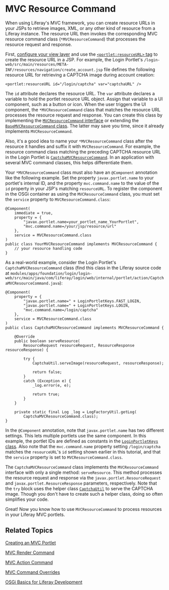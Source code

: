 # MVC Resource Command [](id=mvc-resource-command)

When using Liferay's MVC framework, you can create resource URLs in your JSPs to 
retrieve images, XML, or any other kind of resource from a Liferay instance. The 
resource URL then invokes the corresponding MVC resource command class 
(`*MVCResourceCommand`) that processes the resource request and response. 

First, [configure your view layer](configuring-the-view-layer#configuring-the-view-layer)
and use the [`<portlet:resourceURL>` tag](@platform-ref@/7.0-latest/taglibs/util-taglib/portlet/resourceURL.html)
to create the resource URL in a JSP. For example, the Login Portlet's
`/login-web/src/main/resources/META-INF/resources/navigation/create_account.jsp`
file defines the following resource URL for retrieving a CAPTCHA image during
account creation: 

    <portlet:resourceURL id="/login/captcha" var="captchaURL" />

The `id` attribute declares the resource URL. The `var` attribute declares a
variable to hold the portlet resource URL object. Assign that variable to a UI
component, such as a button or icon. When the user triggers the UI component,
the `*MVCResourceCommand` class that matches the resource URL processes the
resource request and response. You can create this class by implementing the
[`MVCResourceCommand` interface](@platform-ref@/7.1-latest/javadocs/portal-kernel/com/liferay/portal/kernel/portlet/bridges/mvc/MVCResourceCommand.html)
or extending the [`BaseMVCResourceCommand`
class](@platform-ref@/7.1-latest/javadocs/portal-kernel/com/liferay/portal/kernel/portlet/bridges/mvc/BaseMVCResourceCommand.html).
The latter may save you time, since it already implements `MVCResourceCommand`. 

Also, it's a good idea to name your `*MVCResourceCommand` class after the
resource it handles and suffix it with `MVCResourceCommand`. For example, the
resource command class matching the preceding CAPTCHA resource URL in the Login
Portlet is
[`CaptchaMVCResourceCommand`](https://github.com/liferay/liferay-portal/blob/7.1.2-ga3/modules/apps/foundation/login/login-web/src/main/java/com/liferay/login/web/internal/portlet/action/CaptchaMVCResourceCommand.java).
In an application with several MVC command classes, this helps differentiate
them.

Your `*MVCResourceCommand` class must also have an `@Component` annotation like
the following example. Set the property `javax.portlet.name` to your portlet's
internal ID, and the property `mvc.command.name` to the value of the `id`
property in your JSP's matching `resourceURL`. To register the component in the
OSGi container as using the `MVCResourceCommand` class, you must set the
`service` property to `MVCResourceCommand.class`: 

    @Component(
        immediate = true,
        property = {
            "javax.portlet.name=your_portlet_name_YourPortlet",
            "mvc.command.name=/your/jsp/resource/url"
        },
        service = MVCResourceCommand.class
    )
    public class YourMVCResourceCommand implements MVCResourceCommand {
        // your resource handling code
    }

As a real-world example, consider the Login Portlet's
`CaptchaMVCResourceCommand` class (find this class in the Liferay source code at
`modules/apps/foundation/login/login-web/src/main/java/com/liferay/login/web/internal/portlet/action/CaptchaMVCResourceCommand.java`): 

    @Component(
        property = {
            "javax.portlet.name=" + LoginPortletKeys.FAST_LOGIN,
            "javax.portlet.name=" + LoginPortletKeys.LOGIN,
            "mvc.command.name=/login/captcha"
        },
        service = MVCResourceCommand.class
    )
    public class CaptchaMVCResourceCommand implements MVCResourceCommand {

        @Override
        public boolean serveResource(
            ResourceRequest resourceRequest, ResourceResponse resourceResponse) {
            
            try {
                CaptchaUtil.serveImage(resourceRequest, resourceResponse);

                return false;
            }
            catch (Exception e) {
                _log.error(e, e);
                
                return true;
            }
        }

        private static final Log _log = LogFactoryUtil.getLog(
            CaptchaMVCResourceCommand.class);
    }

In the `@Component` annotation, note that `javax.portlet.name` has two different 
settings. This lets multiple portlets use the same component. In this example, 
the portlet IDs are defined as constants in the
[`LoginPortletKeys` class](@app-ref@/foundation/latest/javadocs/com/liferay/login/web/internal/constants/LoginPortletKeys.html).
Also note that the `mvc.command.name` property setting `/login/captcha` matches
the `resourceURL`'s `id` setting shown earlier in this tutorial, and that the
`service` property is set to `MVCResourceCommand.class`. 

The `CaptchaMVCResourceCommand` class implements the `MVCResourceCommand`
interface with only a single method: `serveResource`. This method processes the
resource request and response via the `javax.portlet.ResourceRequest` and
`javax.portlet.ResourceResponse` parameters, respectively. Note that the `try`
block uses the helper class 
[`CaptchaUtil`](@platform-ref@/7.1-latest/javadocs/portal-kernel/com/liferay/portal/kernel/captcha/CaptchaUtil.html)
to serve the CAPTCHA image. Though you don't have to create such a helper
class, doing so often simplifies your code. 

Great! Now you know how to use `MVCResourceCommand` to process resources in your
Liferay MVC portlets. 

## Related Topics [](id=related-topics)

[Creating an MVC Portlet](/develop/tutorials/-/knowledge_base/7-1/creating-an-mvc-portlet)

[MVC Render Command](/develop/tutorials/-/knowledge_base/7-1/mvc-render-command)

[MVC Action Command](/develop/tutorials/-/knowledge_base/7-1/mvc-action-command)

[MVC Command Overrides](/develop/tutorials/-/knowledge_base/7-1/overriding-mvc-commands)

[OSGi Basics for Liferay Development](/develop/tutorials/-/knowledge_base/7-1/osgi-basics-for-liferay-development)
